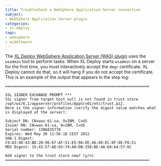 ```yaml
---
title: Troubleshoot a WebSphere Application Server connection
subject:
- WebSphere Application Server plugin
categories:
- xl-deploy
tags:
- websphere
- middleware
---
```


The [XL Deploy WebSphere Application Server (WAS) plugin](/xl-deploy/concept/websphere-application-server-plugin.html) uses the `wsadmin` tool to perform tasks. When XL Deploy starts `wsadmin` on a server for the first time, you must interactively accept the `dmgr` certificate. XL Deploy cannot do that, so it will hang if you do not accept the certificate. This is an example of the output that appears in the step log:

    =================================================================

    SSL SIGNER EXCHANGE PROMPT ***
    SSL signer from target host null is not found in trust store /opt/ws/6.1/appserver/profiles/AppSrv01/etc/trust.p12.
    Here is the signer information (verify the digest value matches what is displayed at the server):

    Subject DN: CN=was-61-sa, O=IBM, C=US
    Issuer DN: CN=was-61-sa, O=IBM, C=US
    Serial number: 1306835778
    Expires: Wed May 30 11:56:18 CEST 2012
    SHA-1 Digest: C9:A3:48:43:BD:20:96:67:AF:51:E5:9A:EE:46:60:EC:6F:0E:F6:51
    MD5 Digest: 15:43:57:AD:03:74:A0:DB:158:BE:4A:68:A4:57:6C

    Add signer to the trust store now? (y/n) 
    =================================================================

